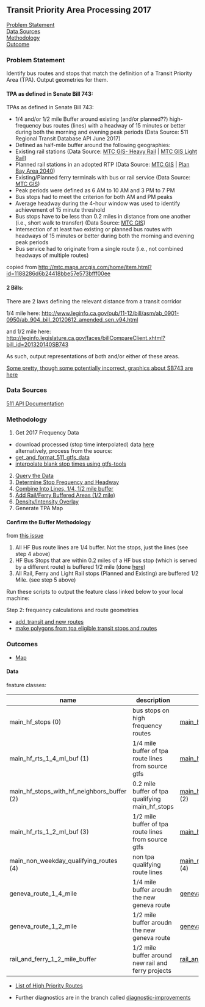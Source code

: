 ## Transit Priority Area Processing 2017

[Problem Statement](#problem-statement)   
[Data Sources](#data-sources)   
[Methodology](#methodology)   
[Outcome](#outcome)   

### Problem Statement  

Identify bus routes and stops that match the definition of a Transit Priority Area (TPA).  Output geometries for them.      

#### TPA as defined in Senate Bill 743:

TPAs as defined in Senate Bill 743:
-  1/4 and/or 1/2 mile Buffer around existing (and/or planned??) high-frequency bus routes (lines) with a headway of 15 minutes or better during both the morning and evening peak periods  (Data Source: 511 Regional Transit Database API June 2017)
-  Defined as half-mile buffer around the following geographies:   
-  Existing rail stations  (Data Source: [MTC GIS- Heavy Rail](http://mtc.maps.arcgis.com/home/item.html?id=f1d073078d13450f92b362bdb9cc7827) | [MTC GIS Light Rail](http://mtc.maps.arcgis.com/home/item.html?id=420799986ef0418bba532a82d0e31c49)) 
-  Planned rail stations in an adopted RTP (Data Source: [MTC GIS]() | [Plan Bay Area 2040](http://projects.planbayarea.org))   
-  Existing/Planned ferry terminals with bus or rail service (Data Source: [MTC GIS](http://mtc.maps.arcgis.com/home/item.html?id=1188286d6b24418bbe57e573bfff00ee))   
-  Peak periods were defined as 6 AM to 10 AM and 3 PM to 7 PM  
-  Bus stops had to meet the criterion for both AM and PM peaks  
-  Average headway during the 4-hour window was used to identify achievement of 15 minute threshold  
-  Bus stops have to be less than 0.2 miles in distance from one another (i.e., short walk to transfer) (Data Source: [MTC GIS](http://mtc.maps.arcgis.com/home/item.html?id=1188286d6b24418bbe57e573bfff00ee))  
-  Intersection of at least two existing or planned bus routes with headways of 15 minutes or better during both the morning and evening peak periods 
-  Bus service had to originate from a single route (i.e., not combined headways of multiple routes)  

copied from http://mtc.maps.arcgis.com/home/item.html?id=1188286d6b24418bbe57e573bfff00ee

#### 2 Bills:

There are 2 laws defining the relevant distance from a transit corridor

1/4 mile here: http://www.leginfo.ca.gov/pub/11-12/bill/asm/ab_0901-0950/ab_904_bill_20120612_amended_sen_v94.html

and 1/2 mile here: http://leginfo.legislature.ca.gov/faces/billCompareClient.xhtml?bill_id=201320140SB743

As such, output representations of both and/or either of these areas.   

[Some pretty, though some potentially incorrect, graphics about SB743 are here](http://www.fehrandpeers.com/sb743/)   

### Data Sources   

[511 API Documentation](https://metrotrans-my.sharepoint.com/personal/ksmith_mtc_ca_gov/_layouts/15/guestaccess.aspx?guestaccesstoken=LaSLmz8PqjHcCy3J9t5JWiVYbBx2wq7AOn7XAeSI65c%3d&docid=2_1b3fffc8d501f42949c5c14bb423aa445)

### Methodology   

1. Get 2017 Frequency Data
-  download processed (stop time interpolated) data [here](https://mtcdrive.box.com/s/41tfjd14hazu1x3qe53lt19u7fbiqdjk)      
alternatively, process from the source:  
-  [get_and_format_511_gtfs_data](https://github.com/MetropolitanTransportationCommission/RegionalTransitDatabase/blob/master/python/get_and_format_511_for_sql.py)
-  [interpolate blank stop times using gtfs-tools](https://github.com/MetropolitanTransportationCommission/RegionalTransitDatabase/blob/8a2ce450af213707bbc6d61dbd035363b40f058c/python/preprocess_gtfs_folders.py)
2. [Query the Data](https://github.com/MetropolitanTransportationCommission/RegionalTransitDatabase/blob/0435639579044ba099a1f516bb1a896d6bc00ad0/R/priority_routes/identify_bus_tpas_and_output_geometries.R#L54)      
3. [Determine Stop Frequency and Headway](https://github.com/MetropolitanTransportationCommission/RegionalTransitDatabase/blob/0435639579044ba099a1f516bb1a896d6bc00ad0/R/priority_routes/identify_bus_tpas_and_output_geometries.R#L55-L81)  
4. [Combine Into Lines, 1/4, 1/2 mile buffer](https://github.com/MetropolitanTransportationCommission/RegionalTransitDatabase/blob/0435639579044ba099a1f516bb1a896d6bc00ad0/R/priority_routes/identify_bus_tpas_and_output_geometries.R#L156-L191)   
5. [Add Rail/Ferry Buffered Areas (1/2 mile)](https://github.com/MetropolitanTransportationCommission/RegionalTransitDatabase/blob/0435639579044ba099a1f516bb1a896d6bc00ad0/R/priority_routes/add_transit_stops_new_routes_then_buffer.R)    
6. [Density/Intensity Overlay](https://github.com/MetropolitanTransportationCommission/tpp_ceqa_map_for_pba_17)    
7. Generate TPA Map    

#### Confirm the Buffer Methodology    

from [this issue](https://github.com/MetropolitanTransportationCommission/RegionalTransitDatabase/issues/43)   

1. All HF Bus route lines are 1/4 buffer. Not the stops, just the lines (see step 4 above)
2. HF Bus Stops that are within 0.2 miles of a HF bus stop (which is served by a different route) is buffered 1/2 mile (done [here](https://github.com/MetropolitanTransportationCommission/RegionalTransitDatabase/blob/master/R/priority_routes/identify_bus_tpas_and_output_geometries.R#L194-L213))   
3. All Rail, Ferry and Light Rail stops (Planned and Existing) are buffered 1/2 Mile. (see step 5 above)

Run these scripts to output the feature class linked below to your local machine:     

Step 2: frequency calculations and route geometries    
-  [add_transit and new routes](https://github.com/MetropolitanTransportationCommission/RegionalTransitDatabase/blob/a7cf88601fc73c0eca69aa6b24f2be1a9be3f04a/R/examples/add_transit_stops_new_routes_then_buffer.R)
-  [make polygons from tpa eligible transit stops and routes](https://github.com/MetropolitanTransportationCommission/RegionalTransitDatabase/blob/a7cf88601fc73c0eca69aa6b24f2be1a9be3f04a/python/make_tpa_polygons.py)

### Outcomes   

-  [Map](http://www.arcgis.com/home/webmap/viewer.html?webmap=3f89d2b053bf4dbc81318a0e707531fb&extent=-122.5562,37.5907,-122.0491,37.8571)   

#### Data   

feature classes: 

name|description|link
-----|--------|--------
main_hf_stops (0)|bus stops on high frequency routes|<a href="/i2dkYWmb4wHvYPda/ArcGIS/rest/services/tpa_2017_draft4/FeatureServer/0?token=g7M1_7cqEbOd0CR3Xxb9eSm2ZzgzynuFvQ452G_lqed1ueeTZdkahKvYNCMF0k9nsovI7qkt1H1NzDODWio2mA8BT9FFy6Zhn6f-NuysQeTkgaZqm6YpkH3gwBiCyA2mP3CKmh_68BYeYY6cCJI_EC1kI1iq0wf5YYqQmFCDCm7l58dv0fqp-zXFzPo0QTiCI7H32R_QBT5TsDLSv7xvkg..">main_hf_stops</a> (0)
main_hf_rts_1_4_ml_buf (1)|1/4 mile buffer of tpa route lines from source gtfs|<a href="/i2dkYWmb4wHvYPda/ArcGIS/rest/services/tpa_2017_draft4/FeatureServer/1?token=g7M1_7cqEbOd0CR3Xxb9eSm2ZzgzynuFvQ452G_lqed1ueeTZdkahKvYNCMF0k9nsovI7qkt1H1NzDODWio2mA8BT9FFy6Zhn6f-NuysQeTkgaZqm6YpkH3gwBiCyA2mP3CKmh_68BYeYY6cCJI_EC1kI1iq0wf5YYqQmFCDCm7l58dv0fqp-zXFzPo0QTiCI7H32R_QBT5TsDLSv7xvkg..">main_hf_rts_1_4_ml_buf</a> (1)
main_hf_stops_with_hf_neighbors_buffer (2)|0.2 mile buffer of tpa qualifying main_hf_stops|<a href="/i2dkYWmb4wHvYPda/ArcGIS/rest/services/tpa_2017_draft4/FeatureServer/2?token=g7M1_7cqEbOd0CR3Xxb9eSm2ZzgzynuFvQ452G_lqed1ueeTZdkahKvYNCMF0k9nsovI7qkt1H1NzDODWio2mA8BT9FFy6Zhn6f-NuysQeTkgaZqm6YpkH3gwBiCyA2mP3CKmh_68BYeYY6cCJI_EC1kI1iq0wf5YYqQmFCDCm7l58dv0fqp-zXFzPo0QTiCI7H32R_QBT5TsDLSv7xvkg..">main_hf_stops_with_hf_neighbors_buffer</a> (2)
main_hf_rts_1_2_ml_buf (3)|1/2 mile buffer of tpa route lines from source gtfs|<a href="/i2dkYWmb4wHvYPda/ArcGIS/rest/services/tpa_2017_draft4/FeatureServer/3?token=g7M1_7cqEbOd0CR3Xxb9eSm2ZzgzynuFvQ452G_lqed1ueeTZdkahKvYNCMF0k9nsovI7qkt1H1NzDODWio2mA8BT9FFy6Zhn6f-NuysQeTkgaZqm6YpkH3gwBiCyA2mP3CKmh_68BYeYY6cCJI_EC1kI1iq0wf5YYqQmFCDCm7l58dv0fqp-zXFzPo0QTiCI7H32R_QBT5TsDLSv7xvkg..">main_hf_rts_1_2_ml_buf</a> (3)
main_non_weekday_qualifying_routes (4)|non tpa qualifying route lines|<a href="/i2dkYWmb4wHvYPda/ArcGIS/rest/services/tpa_2017_draft4/FeatureServer/4?token=g7M1_7cqEbOd0CR3Xxb9eSm2ZzgzynuFvQ452G_lqed1ueeTZdkahKvYNCMF0k9nsovI7qkt1H1NzDODWio2mA8BT9FFy6Zhn6f-NuysQeTkgaZqm6YpkH3gwBiCyA2mP3CKmh_68BYeYY6cCJI_EC1kI1iq0wf5YYqQmFCDCm7l58dv0fqp-zXFzPo0QTiCI7H32R_QBT5TsDLSv7xvkg..">main_non_weekday_qualifying_routes</a> (4)
geneva_route_1_4_mile|1/4 mile buffer aroudn the new geneva route|[geneva_route_1_4_mile](http://services3.arcgis.com/i2dkYWmb4wHvYPda/arcgis/rest/services/tpa_2017/FeatureServer/11?token=g7M1_7cqEbOd0CR3Xxb9eSm2ZzgzynuFvQ452G_lqed1ueeTZdkahKvYNCMF0k9nsovI7qkt1H1NzDODWio2mA8BT9FFy6Zhn6f-NuysQeTkgaZqm6YpkH3gwBiCyA2mP3CKmh_68BYeYY6cCJI_EC1kI1iq0wf5YYqQmFCDCm7l58dv0fqp-zXFzPo0QTiCI7H32R_QBT5TsDLSv7xvkg)
geneva_route_1_2_mile|1/2 mile buffer aroudn the new geneva route|[geneva_route_1_4_mile](http://services3.arcgis.com/i2dkYWmb4wHvYPda/arcgis/rest/services/tpa_2017/FeatureServer/11?token=g7M1_7cqEbOd0CR3Xxb9eSm2ZzgzynuFvQ452G_lqed1ueeTZdkahKvYNCMF0k9nsovI7qkt1H1NzDODWio2mA8BT9FFy6Zhn6f-NuysQeTkgaZqm6YpkH3gwBiCyA2mP3CKmh_68BYeYY6cCJI_EC1kI1iq0wf5YYqQmFCDCm7l58dv0fqp-zXFzPo0QTiCI7H32R_QBT5TsDLSv7xvkg..)
rail_and_ferry_1_2_mile_buffer|1/2 mile buffer around new rail and ferry projects|[rail_and_ferry_1_2_mile_buffer](http://services3.arcgis.com/i2dkYWmb4wHvYPda/arcgis/rest/services/tpa_2017/FeatureServer/10?token=g7M1_7cqEbOd0CR3Xxb9eSm2ZzgzynuFvQ452G_lqed1ueeTZdkahKvYNCMF0k9nsovI7qkt1H1NzDODWio2mA8BT9FFy6Zhn6f-NuysQeTkgaZqm6YpkH3gwBiCyA2mP3CKmh_68BYeYY6cCJI_EC1kI1iq0wf5YYqQmFCDCm7l58dv0fqp-zXFzPo0QTiCI7H32R_QBT5TsDLSv7xvkg)  

-  [List of High Priority Routes](https://gist.github.com/tombuckley/eeafd0b32c6c8f588aba6fd49d268a0b)  

-  Further diagnostics are in the branch called [diagnostic-improvements](https://github.com/MetropolitanTransportationCommission/RegionalTransitDatabase/tree/diagnostic-improvements)  
